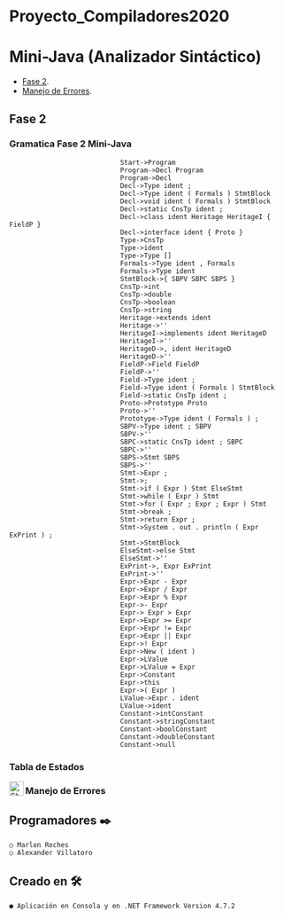 
# Proyecto_Compiladores2020

# Mini-Java (Analizador Sintáctico)

- [Fase 2](#fase-2).
- [Manejo de Errores](#manejo-de-errores).

## Fase 2
### Gramatica Fase 2 Mini-Java
                                Start->Program
                                Program->Decl Program
                                Program->Decl
                                Decl->Type ident ;
                                Decl->Type ident ( Formals ) StmtBlock
                                Decl->void ident ( Formals ) StmtBlock
                                Decl->static CnsTp ident ;
                                Decl->class ident Heritage HeritageI { FieldP }
                                Decl->interface ident { Proto }
                                Type->CnsTp
                                Type->ident
                                Type->Type []
                                Formals->Type ident , Formals
                                Formals->Type ident
                                StmtBlock->{ SBPV SBPC SBPS }
                                CnsTp->int
                                CnsTp->double
                                CnsTp->boolean
                                CnsTp->string
                                Heritage->extends ident
                                Heritage->''
                                HeritageI->implements ident HeritageD
                                HeritageI->''
                                HeritageD->, ident HeritageD
                                HeritageD->''
                                FieldP->Field FieldP
                                FieldP->''
                                Field->Type ident ;
                                Field->Type ident ( Formals ) StmtBlock
                                Field->static CnsTp ident ;
                                Proto->Prototype Proto
                                Proto->''
                                Prototype->Type ident ( Formals ) ;
                                SBPV->Type ident ; SBPV
                                SBPV->''
                                SBPC->static CnsTp ident ; SBPC
                                SBPC->''
                                SBPS->Stmt SBPS
                                SBPS->''
                                Stmt->Expr ;
                                Stmt->;
                                Stmt->if ( Expr ) Stmt ElseStmt
                                Stmt->while ( Expr ) Stmt
                                Stmt->for ( Expr ; Expr ; Expr ) Stmt
                                Stmt->break ;
                                Stmt->return Expr ;
                                Stmt->System . out . println ( Expr ExPrint ) ;
                                Stmt->StmtBlock
                                ElseStmt->else Stmt
                                ElseStmt->''
                                ExPrint->, Expr ExPrint
                                ExPrint->''
                                Expr->Expr - Expr
                                Expr->Expr / Expr
                                Expr->Expr % Expr
                                Expr->- Expr
                                Expr-> Expr > Expr
                                Expr->Expr >= Expr
                                Expr->Expr != Expr
                                Expr->Expr || Expr
                                Expr->! Expr
                                Expr->New ( ident )
                                Expr->LValue
                                Expr->LValue = Expr
                                Expr->Constant
                                Expr->this
                                Expr->( Expr )
                                LValue->Expr . ident
                                LValue->ident
                                Constant->intConstant
                                Constant->stringConstant
                                Constant->boolConstant
                                Constant->doubleConstant
                                Constant->null
### Tabla de Estados
<a href="https://docs.google.com/spreadsheets/d/1KT8kXKfLwkojqElmsG2XVfTTgeOCfz21sXeF841lnOA/edit?usp=sharing">
    <img align="left" alt="Shubhamdeep Jha | Excel" width="26px" src="https://github.com/sempostma/office365-icons/blob/master/svg/excel.svg" />
</a>

### Manejo de Errores


## Programadores ✒️
    ○ Marlon Roches
    ○ Alexander Villatoro
## Creado en 🛠️
    ● Aplicación en Consola y en .NET Framework Version 4.7.2

